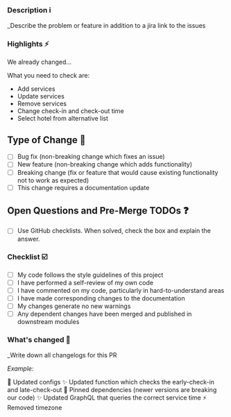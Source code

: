 ### Description :information_source:

\_Describe the problem or feature in addition to a jira link to the issues

### Highlights :zap:

We already changed...

What you need to check are:

- Add services
- Update services
- Remove services
- Change check-in and check-out time
- Select hotel from alternative list

## Type of Change :page_facing_up:

- [ ] Bug fix (non-breaking change which fixes an issue)
- [ ] New feature (non-breaking change which adds functionality)
- [ ] Breaking change (fix or feature that would cause existing functionality not to work as expected)
- [ ] This change requires a documentation update

## Open Questions and Pre-Merge TODOs :question:

- [ ] Use GitHub checklists. When solved, check the box and explain the answer.

### Checklist :ballot_box_with_check:

- [ ] My code follows the style guidelines of this project
- [ ] I have performed a self-review of my own code
- [ ] I have commented on my code, particularly in hard-to-understand areas
- [ ] I have made corresponding changes to the documentation
- [ ] My changes generate no new warnings
- [ ] Any dependent changes have been merged and published in downstream modules

### What's changed :orange_book:

\_Write down all changelogs for this PR

_Example:_

🔧 Updated configs
✨ Updated function which checks the early-check-in and late-check-out
📌 Pinned dependencies (newer versions are breaking our code)
✨ Updated GraphQL that queries the correct service time
⚡ Removed timezone
